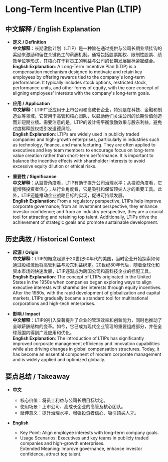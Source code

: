 # Long-Term Incentive Plan (LTIP)

## 中文解释 / English Explanation

* **定义 / Definition**  
  **中文解释**：长期激励计划（LTIP）是一种旨在通过提供与公司长期业绩挂钩的奖励来激励和留住关键员工的薪酬机制。通常包括股票期权、限制性股票、绩效单位等形式，其核心在于将员工的利益与公司的长期发展目标紧密结合。  
  **English Explanation**: A Long-Term Incentive Plan (LTIP) is a compensation mechanism designed to motivate and retain key employees by offering rewards tied to the company's long-term performance. It typically includes stock options, restricted stock, performance units, and other forms of equity, with the core concept of aligning employees' interests with the company's long-term goals.

* **应用 / Application**  
  **中文解释**：LTIP广泛应用于上市公司和高成长企业，特别是在科技、金融和制造业等领域。它常用于高管和核心团队，以鼓励他们关注公司的长期价值创造而非短期业绩。需要注意的是，LTIP的设计需平衡激励效果与股东利益，避免过度稀释股权或引发道德风险。  
  **English Explanation**: LTIPs are widely used in publicly traded companies and high-growth enterprises, particularly in industries such as technology, finance, and manufacturing. They are often applied to executives and key team members to encourage focus on long-term value creation rather than short-term performance. It is important to balance the incentive effects with shareholder interests to avoid excessive equity dilution or ethical risks.

* **重要性 / Significance**  
  **中文解释**：从监管角度看，LTIP有助于提升公司治理水平；从投资角度看，它能增强投资者信心；从行业角度看，它是吸引和保留顶尖人才的重要工具。此外，LTIP还能推动企业战略目标的实现，促进可持续发展。  
  **English Explanation**: From a regulatory perspective, LTIPs help improve corporate governance; from an investment perspective, they enhance investor confidence; and from an industry perspective, they are a crucial tool for attracting and retaining top talent. Additionally, LTIPs drive the achievement of strategic goals and promote sustainable development.

## 历史典故 / Historical Context

* **起源 / Origin**  
  **中文解释**：LTIP的概念起源于20世纪50年代的美国，当时企业开始探索如何通过股权激励将高管利益与股东利益绑定。20世纪80年代后，随着全球化和资本市场的快速发展，LTIP逐渐成为跨国公司和高科技企业的标配工具。  
  **English Explanation**: The concept of LTIPs originated in the United States in the 1950s when companies began exploring ways to align executive interests with shareholder interests through equity incentives. After the 1980s, with the rapid development of globalization and capital markets, LTIPs gradually became a standard tool for multinational corporations and high-tech enterprises.

* **影响 / Impact**  
  **中文解释**：LTIP的引入显著提升了企业的管理效率和创新能力，同时也推动了全球薪酬结构的变革。如今，它已成为现代企业管理的重要组成部分，并在全球范围内得到广泛应用和优化。  
  **English Explanation**: The introduction of LTIPs has significantly improved corporate management efficiency and innovation capabilities while also driving changes in global compensation structures. Today, it has become an essential component of modern corporate management and is widely applied and optimized globally.

## 要点总结 / Takeaway

* **中文**  
  - 核心价值：将员工利益与公司长期目标绑定。  
  - 使用场景：上市公司、高成长企业的高管及核心团队。  
  - 延伸意义：提升治理水平、增强投资者信心、吸引顶尖人才。

* **English**  
  - Key Point: Align employee interests with long-term company goals.  
  - Usage Scenarios: Executives and key teams in publicly traded companies and high-growth enterprises.  
   Extended Meaning: Improve governance, enhance investor confidence, attract top talent.